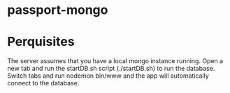 passport-mongo
==============

Perquisites
============
The server assumes that you have a local mongo instance running. Open a new tab
and run the startDB.sh script (./startDB.sh) to run the database. Switch tabs
and run nodemon bin/www and the app will automatically connect to the database.

